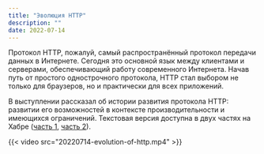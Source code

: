 ```yaml
---
title: "Эволюция HTTP"
description: ""
date: 2022-07-14
---
```


Протокол HTTP, пожалуй, самый распространённый протокол передачи данных в Интернете. Сегодня это основной язык между клиентами и серверами, обеспечивающий работу современного Интернета. Начав путь от простого однострочного протокола, HTTP стал выбором не только для браузеров, но и практически для всех приложений.

В выступлении рассказал об истории развития протокола HTTP: развитии его возможностей в контексте производительности и имеющихся ограничений. Текстовая версия доступна в двух частях на Хабре ([часть 1](https://habr.com/ru/companies/kuper/articles/703048/), [часть 2](https://habr.com/ru/companies/kuper/articles/710780/)).

{{< video src="20220714-evolution-of-http.mp4" >}}